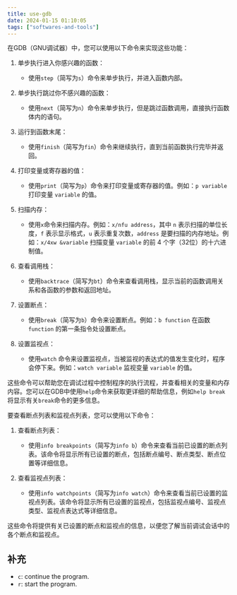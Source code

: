 ```yaml
---
title: use-gdb
date: 2024-01-15 01:10:05
tags: ["softwares-and-tools"]
---
```

在GDB（GNU调试器）中，您可以使用以下命令来实现这些功能：

1. 单步执行进入你感兴趣的函数：
   - 使用`step`（简写为`s`）命令来单步执行，并进入函数内部。

2. 单步执行跳过你不感兴趣的函数：
   - 使用`next`（简写为`n`）命令来单步执行，但是跳过函数调用，直接执行函数体内的语句。

3. 运行到函数末尾：
   - 使用`finish`（简写为`fin`）命令来继续执行，直到当前函数执行完毕并返回。

4. 打印变量或寄存器的值：
   - 使用`print`（简写为`p`）命令来打印变量或寄存器的值。例如：`p variable` 打印变量 `variable` 的值。

5. 扫描内存：
   - 使用`x`命令来扫描内存。例如：`x/nfu address`，其中 `n` 表示扫描的单位长度，`f` 表示显示格式，`u` 表示重复次数，`address` 是要扫描的内存地址。例如：`x/4xw &variable` 扫描变量 `variable` 的前 4 个字（32位）的十六进制值。

6. 查看调用栈：
   - 使用`backtrace`（简写为`bt`）命令来查看调用栈，显示当前的函数调用关系和各函数的参数和返回地址。

7. 设置断点：
   - 使用`break`（简写为`b`）命令来设置断点。例如：`b function` 在函数 `function` 的第一条指令处设置断点。

8. 设置监视点：
   - 使用`watch` 命令来设置监视点，当被监视的表达式的值发生变化时，程序会停下来。例如：`watch variable` 监视变量 `variable` 的值。

这些命令可以帮助您在调试过程中控制程序的执行流程，并查看相关的变量和内存内容。您可以在GDB中使用`help`命令来获取更详细的帮助信息，例如`help break`将显示有关`break`命令的更多信息。

要查看断点列表和监视点列表，您可以使用以下命令：

1. 查看断点列表：
   - 使用`info breakpoints`（简写为`info b`）命令来查看当前已设置的断点列表。该命令将显示所有已设置的断点，包括断点编号、断点类型、断点位置等详细信息。

2. 查看监视点列表：
   - 使用`info watchpoints`（简写为`info watch`）命令来查看当前已设置的监视点列表。该命令将显示所有已设置的监视点，包括监视点编号、监视点类型、监视点表达式等详细信息。

这些命令将提供有关已设置的断点和监视点的信息，以便您了解当前调试会话中的各个断点和监视点。

## 补充

- `c`: continue the program.
- `r`: start the program.

